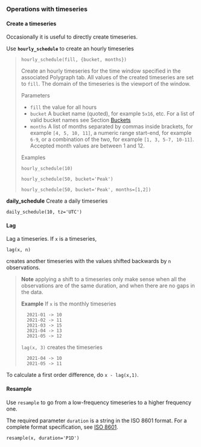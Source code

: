 ### Operations with timeseries

#### Create a timeseries

Occasionally it is useful to directly create timeseries. 

Use **`hourly_schedule`** to create an hourly timeseries

> `hourly_schedule(fill, {bucket, months})`
> 
> Create an hourly timeseries for the time window specified in the 
> associated Polygraph tab.  All values of the created timeseries 
> are set to `fill`.  The domain of the timeseries is the 
> viewport of the window.
> 
> Parameters
> * `fill` the value for all hours
> * `bucket` A bucket name (quoted), for example ``5x16``, etc.  For a list
>   of valid bucket names see Section [Buckets](../../energy_concepts/buckets.md)
> * `months` A list of months separated by commas inside brackets, for example
>   ``[4, 5, 10, 11]``, a numeric range start-end, for example `6-9`, or a
>   combination of the two, for example `[1, 3, 5-7, 10-11]`.  Accepted month
>   values are between 1 and 12.
> 
> Examples
>
>   `hourly_schedule(10)`
> 
>   `hourly_schedule(50, bucket='Peak')`
>
>   `hourly_schedule(50, bucket='Peak', months=[1,2])`

**daily_schedule** Create a daily timeseries

```
daily_schedule(10, tz='UTC')
```

#### Lag

Lag a timeseries.  If `x` is a timeseries, 

```
lag(x, n)
```
creates another timeseries with the values shifted backwards by `n` 
observations.  

> **Note** applying a shift to a timeseries only make sense when all the 
> observations are of the same duration, and when there are no gaps in the 
> data.  
> 
> **Example** 
> If `x` is the monthly timeseries
>```
>   2021-01 -> 10
>   2021-02 -> 11
>   2021-03 -> 15
>   2021-04 -> 13
>   2021-05 -> 12
>```
> `lag(x, 3)` creates the timeseries
> ```
>   2021-04 -> 10
>   2021-05 -> 11
> ```

To calculate a first order difference, do `x - lag(x,1)`.


#### Resample

Use `resample` to go from a low-frequency timeseries to a higher frequency 
one. 

The required parameter `duration` is a string in the ISO 8601 format. For 
a complete format specification, see 
[ISO 8601](https://en.wikipedia.org/wiki/ISO_8601#Durations).  

```
resample(x, duration='P1D')
```


